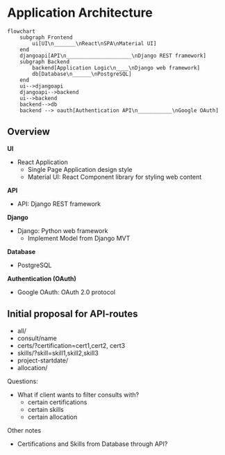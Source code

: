 # Application Architecture

```mermaid
flowchart
    subgraph Frontend
        ui[UI\n_______\nReact\nSPA\nMaterial UI]
    end
    djangoapi[API\n_____________________\nDjango REST framework]
    subgraph Backend
        backend[Application Logic\n____\nDjango web framework]
        db[Database\n______\nPostgreSQL]
    end
    ui-->djangoapi
    djangoapi-->backend
    ui-->backend
    backend-->db
    backend --> oauth[Authentication API\n___________\nGoogle OAuth]
```

## Overview

**UI**

- React Application
  - Single Page Application design style
  - Material UI: React Component library for styling web content

**API**

- API: Django REST framework

**Django**

- Django: Python web framework
  - Implement Model from Django MVT

**Database**

- PostgreSQL

**Authentication (OAuth)**

- Google OAuth: OAuth 2.0 protocol

## Initial proposal for API-routes

- all/
- consult/name
- certs/?certification=cert1,cert2, cert3
- skills/?skill=skill1,skill2,skill3
- project-startdate/
- allocation/

Questions:

- What if client wants to filter consults with?
  - certain certifications
  - certain skills
  - certain allocation

Other notes

- Certifications and Skills from Database through API?
